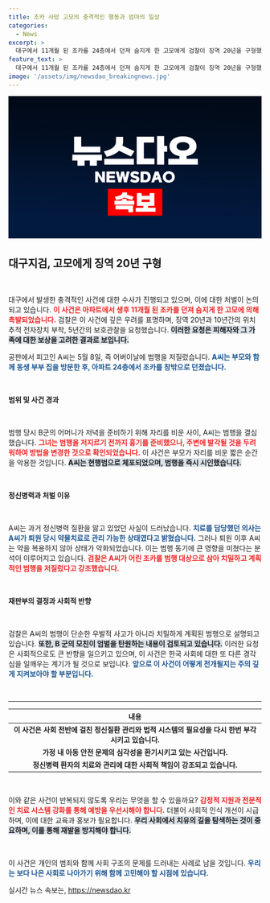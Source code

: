 ```yaml
---
title: 조카 사망 고모의 충격적인 행동과 엄마의 일상
categories:
  - News
excerpt: >
  대구에서 11개월 된 조카를 24층에서 던져 숨지게 한 고모에게 검찰이 징역 20년을 구형했다. 치밀하게 계획된 범행과 정신병력에도 불구하고 약물 복용을 소홀히 한 A씨의 충격적인 행적이 드러났다.
feature_text: >
  대구에서 11개월 된 조카를 24층에서 던져 숨지게 한 고모에게 검찰이 징역 20년을 구형했다. 치밀하게 계획된 범행과 정신병력에도 불구하고 약물 복용을 소홀히 한 A씨의 충격적인 행적이 드러났다.
image: '/assets/img/newsdao_breakingnews.jpg'
---
```


<p><img src="/assets/img/newsdao_breakingnews.jpg" alt="pcversion 속보" /></p>

<h2 data-ke-size="size26">대구지검, 고모에게 징역 20년 구형</h2>

<p data-ke-size="size16">&nbsp;</p>

<p>대구에서 발생한 충격적인 사건에 대한 수사가 진행되고 있으며, 이에 대한 처벌이 논의되고 있습니다. <b><span style="color: #ee2323;">이 사건은 아파트에서 생후 11개월 된 조카를 던져 숨지게 한 고모에 의해 촉발되었습니다.</span></b> 검찰은 이 사건에 깊은 우려를 표명하며, 징역 20년과 10년간의 위치추적 전자장치 부착, 5년간의 보호관찰을 요청했습니다. <b><span style="background-color: #21538527;">이러한 요청은 피해자와 그 가족에 대한 보상을 고려한 결과로 보입니다.</span></b></p>

<p>공판에서 피고인 A씨는 5월 8일, 즉 어버이날에 범행을 저질렀습니다. <b><span style="color: #1a5490;">A씨는 부모와 함께 동생 부부 집을 방문한 후, 아파트 24층에서 조카를 창밖으로 던졌습니다.</span></b> </p>

<p data-ke-size="size16">&nbsp;</p>

<p><b>범위 및 사건 경과</b></p>

<p data-ke-size="size16">&nbsp;</p>

<p>범행 당시 B군의 어머니가 저녁을 준비하기 위해 자리를 비운 사이, A씨는 범행을 결심했습니다. <b><span style="color: #ee2323;">그녀는 범행을 저지르기 전까지 흉기를 준비했으나, 주변에 발각될 것을 두려워하여 방법을 변경한 것으로 확인되었습니다.</span></b> 이 사건은 부모가 자리를 비운 짧은 순간을 악용한 것입니다. <b><span style="background-color: #21538527;">A씨는 현행범으로 체포되었으며, 범행을 즉시 시인했습니다.</span></b></p>

<p data-ke-size="size16">&nbsp;</p>

<p><b>정신병력과 처벌 이유</b></p>

<p data-ke-size="size16">&nbsp;</p>

<p>A씨는 과거 정신병력 질환을 앓고 있었던 사실이 드러났습니다. <b><span style="color: #1a5490;">치료를 담당했던 의사는 A씨가 퇴원 당시 약물치료로 관리 가능한 상태였다고 밝혔습니다.</span></b> 그러나 퇴원 이후 A씨는 약을 복용하지 않아 상태가 악화되었습니다. 이는 범행 동기에 큰 영향을 미쳤다는 분석이 이루어지고 있습니다. <b><span style="color: #ee2323;">검찰은 A씨가 어린 조카를 범행 대상으로 삼아 치밀하고 계획적인 범행을 저질렀다고 강조했습니다.</span></b></p>

<p data-ke-size="size16">&nbsp;</p>

<p><b>재판부의 결정과 사회적 반향</b></p>

<p data-ke-size="size16">&nbsp;</p>

<p>검찰은 A씨의 범행이 단순한 우발적 사고가 아니라 치밀하게 계획된 범행으로 설명되고 있습니다. <b><span style="background-color: #21538527;">또한, B 군의 모친이 엄벌을 탄원하는 내용이 검토되고 있습니다.</span></b> 이러한 요청은 사회적으로도 큰 반향을 일으키고 있으며, 이 사건은 한국 사회에 대한 또 다른 경각심을 일깨우는 계기가 될 것으로 보입니다. <b><span style="color: #1a5490;">앞으로 이 사건이 어떻게 전개될지는 주의 깊게 지켜보아야 할 부분입니다.</span></b></p>

<p data-ke-size="size16">&nbsp;</p>

<hr />

<table style="width: 100%;">
    <thead>
        <tr>
            <th style="text-align: center; height: 17px;"><b>내용</b></th>
        </tr>
    </thead>
    <tbody>
        <tr>
            <td style="text-align: center; height: 17px;"><b>이 사건은 사회 전반에 걸친 정신질환 관리와 법적 시스템의 필요성을 다시 한번 부각시키고 있습니다.</b></td>
        </tr>
        <tr>
            <td style="text-align: center; height: 17px;"><b>가정 내 아동 안전 문제의 심각성을 환기시키고 있는 사건입니다.</b></td>
        </tr>
        <tr>
            <td style="text-align: center; height: 17px;"><b>정신병력 환자의 치료와 관리에 대한 사회적 책임이 강조되고 있습니다.</b></td>
        </tr>
    </tbody>
</table>

<p data-ke-size="size16">&nbsp;</p>

<p>이와 같은 사건이 반복되지 않도록 우리는 무엇을 할 수 있을까요? <b><span style="color: #ee2323;">감정적 지원과 전문적인 치료 시스템 강화를 통해 예방을 우선시해야 합니다.</span></b> 더불어 사회적 인식 개선이 시급하며, 이에 대한 교육과 홍보가 필요합니다. <b><span style="background-color: #21538527;">우리 사회에서 치유의 길을 탐색하는 것이 중요하며, 이를 통해 재발을 방지해야 합니다.</span></b> </p>

<p data-ke-size="size16">&nbsp;</p>

<p>이 사건은 개인의 범죄와 함께 사회 구조의 문제를 드러내는 사례로 남을 것입니다. <b><span style="color: #1a5490;">우리는 보다 나은 사회로 나아가기 위해 함께 고민해야 할 시점에 있습니다.</span></b> </p>
실시간 뉴스 속보는, <a href="https://newsdao.kr" rel="dofollow">https://newsdao.kr</a>


